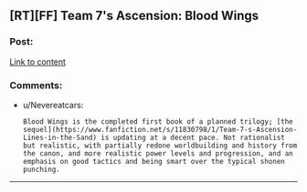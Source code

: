 ## [RT][FF] Team 7's Ascension: Blood Wings

### Post:

[Link to content](https://www.fanfiction.net/s/9948266/1/Team-7-s-Ascension-Blood-Wings)

### Comments:

- u/Nevereatcars:
  ```
  Blood Wings is the completed first book of a planned trilogy; [the sequel](https://www.fanfiction.net/s/11830798/1/Team-7-s-Ascension-Lines-in-the-Sand) is updating at a decent pace. Not rationalist but realistic, with partially redone worldbuilding and history from the canon, and more realistic power levels and progression, and an emphasis on good tactics and being smart over the typical shonen punching.
  ```

---

